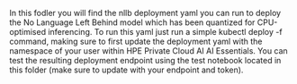 In this fodler you will find the nllb deployment yaml you can run to deploy the No Language Left Behind model which has been quantized for CPU-optimised inferencing. To run this yaml just run a simple kubectl deploy -f command, making sure to first update the deployment yaml with the namespace of your user within HPE Private Cloud AI AI Essentials. You can test the resulting deployment endpoint using the test notebook located in this folder (make sure to update with your endpoint and token).
